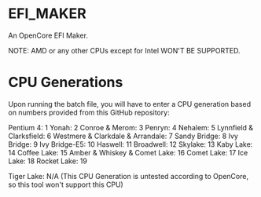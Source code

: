 # EFI_MAKER
An OpenCore EFI Maker.

NOTE: AMD or any other CPUs except for Intel WON'T BE SUPPORTED.
# CPU Generations
Upon running the batch file, you will have to enter a CPU generation based on numbers provided from this GitHub repository:

Pentium 4: 1
Yonah: 2
Conroe & Merom: 3
Penryn: 4
Nehalem: 5
Lynnfield & Clarksfield: 6
Westmere & Clarkdale & Arrandale: 7
Sandy Bridge: 8
Ivy Bridge: 9
Ivy Bridge-E5: 10
Haswell: 11
Broadwell: 12
Skylake: 13
Kaby Lake: 14
Coffee Lake: 15
Amber & Whiskey & Comet Lake: 16
Comet Lake: 17
Ice Lake: 18
Rocket Lake: 19

Tiger Lake: N/A (This CPU Generation is untested according to OpenCore, so this tool won't support this CPU)
